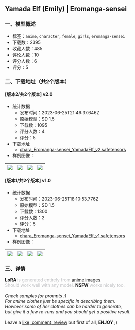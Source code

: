 ## Yamada Elf (Emily) | Eromanga-sensei
### 一、模型概述

- 标签：`anime`, `character`, `female`, `girls`, `eromanga-sensei`
- 下载数：2395
- 收藏人数：485
- 评论人数：10
- 评分人数：6
- 评分：5

### 二、下载地址（共2个版本）

#### [版本2/共2个版本] v2.0

- 统计数据
  - 发布时间：2023-06-25T21:46:37.646Z
  - 原始模型：SD 1.5
  - 下载数：1095
  - 评分人数：4
  - 评分：5
- 下载地址
  - [chara_Eromanga-sensei_YamadaElf_v2.safetensors](https://civitai.com/api/download/models/103960)
- 样例图像：

| <img src="https://image.civitai.com/xG1nkqKTMzGDvpLrqFT7WA/804c7842-c434-40f0-bc02-c6fd6c9b75d1/width=450/1289415.jpeg" /> | <img src="https://image.civitai.com/xG1nkqKTMzGDvpLrqFT7WA/99c57cc3-8a03-44fd-b26b-d1209674ecf2/width=450/1289410.jpeg" /> | <img src="https://image.civitai.com/xG1nkqKTMzGDvpLrqFT7WA/60727d47-b78d-4fd9-ad54-e90b0b663758/width=450/1289411.jpeg" /> | <img src="https://image.civitai.com/xG1nkqKTMzGDvpLrqFT7WA/7016b2dc-ef09-47c0-85cf-381c2c64297a/width=450/1289408.jpeg" /> |
| ---- | ---- | ---- | ---- |

#### [版本1/共2个版本] v1.0

- 统计数据
  - 发布时间：2023-06-25T18:10:53.776Z
  - 原始模型：SD 1.5
  - 下载数：1300
  - 评分人数：2
  - 评分：5
- 下载地址
  - [chara_Eromanga-sensei_YamadaElf_v1.safetensors](https://civitai.com/api/download/models/57227)
- 样例图像：

| <img src="https://image.civitai.com/xG1nkqKTMzGDvpLrqFT7WA/5486229f-4e44-46d4-7cdb-6fa134161d00/width=450/621059.jpeg" /> | <img src="https://image.civitai.com/xG1nkqKTMzGDvpLrqFT7WA/fcf123c3-b3a0-48ae-46b9-bf1c27bac200/width=450/621060.jpeg" /> | <img src="https://image.civitai.com/xG1nkqKTMzGDvpLrqFT7WA/34d13656-4142-465b-2fc5-e273c63b6c00/width=450/621058.jpeg" /> | <img src="https://image.civitai.com/xG1nkqKTMzGDvpLrqFT7WA/77210dfa-b304-4655-0913-8eca82e90f00/width=450/621057.jpeg" /> |
| ---- | ---- | ---- | ---- |


### 三、详情
<p><strong>LoRA </strong><span style="color:rgb(193, 194, 197)">is generated entirely from </span><u>anime images</u><span style="color:rgb(193, 194, 197)">.</span><br /><span style="color:rgb(193, 194, 197)">Should work well with any model. </span><strong>NSFW </strong><span style="color:rgb(193, 194, 197)">works nicely too.</span><br /><br /><em>Check samples for prompts :)</em><br /><em>For anime clothes just be specific in describing them. </em><br /><em>However some of her clothes can be harder to generate,</em><br /><em>but give it a few re-runs and you should get a positive result.</em><br /><br />Leave a <u>like, comment, review</u> but first of all, <strong>ENJOY </strong>;)</p>